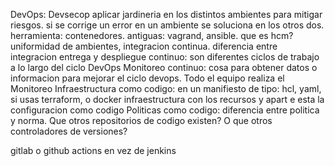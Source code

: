 DevOps:
Devsecop
aplicar jardineria en los distintos ambientes para mitigar riesgos.
si se corrige un error en un ambiente se soluciona en los otros dos.
herramienta: contenedores.
antiguas: vagrand, ansible.
que es hcm?
uniformidad de ambientes, integracion continua.
diferencia entre integracion entrega y despliegue continuo:
son diferentes ciclos de trabajo a lo largo del ciclo DevOps
Monitoreo continuo:
cosa para obtener datos o informacion para mejorar el ciclo devops.
Todo el equipo realiza el Monitoreo
Infraestructura como codigo:
en un manifiesto de tipo: hcl, yaml, si usas terraform, o docker
infraestructura con los recursos y apart e esta la configuracion como codigo
Politicas como codigo:
diferencia entre politica y norma.
Que otros repositorios de codigo existen?
O que otros controladores de versiones?

gitlab o github actions en vez de jenkins